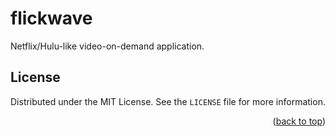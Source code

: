 <a name="readme-top"></a>

# flickwave

Netflix/Hulu-like video-on-demand application.

## License

Distributed under the MIT License. See the `LICENSE` file for more information.

<p align="right">(<a href="#readme-top">back to top</a>)</p>
